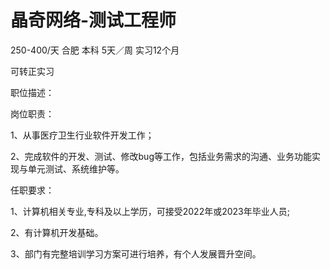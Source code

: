 # 晶奇网络-测试工程师

250-400/天 合肥 本科 5天／周 实习12个月

可转正实习

职位描述：



岗位职责： 

1、从事医疗卫生行业软件开发工作； 

2、完成软件的开发、测试、修改bug等工作，包括业务需求的沟通、业务功能实现与单元测试、系统维护等。 

任职要求： 

1、计算机相关专业,专科及以上学历，可接受2022年或2023年毕业人员; 

2、有计算机开发基础。

3、部门有完整培训学习方案可进行培养，有个人发展晋升空间。